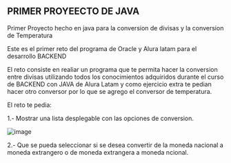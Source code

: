 ## PRIMER PROYEECTO DE JAVA

Primer Proyecto hecho en java para la conversion de divisas y la conversion de Temperatura

Este es el primer reto del programa de Oracle y Alura latam para el desarrollo BACKEND

El reto consiste en realiar un programa que te permita hacer la conversion entre divisas utilizando todos los conocimientos adquiridos durante el curso de BACKEND con JAVA de Alura Latam y como ejercicio extra te pedian hacer otro conversor por lo que se agrego el conversor de temperatura.

El reto te pedia:

1.- Mostrar una lista desplegable con las opciones de conversion.

![image](https://user-images.githubusercontent.com/103518364/226232548-04e51515-5750-40f1-a347-b7882143b27c.png)

2.- Que se pueda seleccionar si se desea convertir de la moneda nacional a moneda extrangero o de moneda extrangera a moneda ncional.


